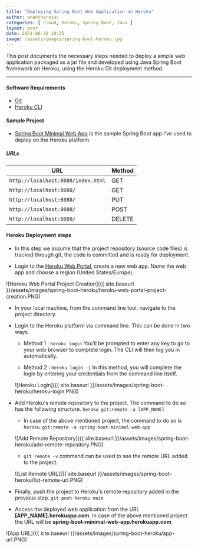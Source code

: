 ```yaml
---
title: "Deploying Spring Boot Web Application on Heroku"
author: anantharajuc
categories: [ Cloud, Heroku, Spring Boot, Java ]
layout: post
date: 2021-06-20 19:35
image: /assets/images/spring-boot-heroku.jpg
---
```


This post documents the necessary steps needed to deploy a simple web application packaged as a jar file and developed using Java Spring Boot framework on Heroku, using the Heroku Git deployment method.

---

#### Software Requirements

- [Git](https://git-scm.com/downloads)
- [Heroku CLI](https://devcenter.heroku.com/articles/heroku-cli#download-and-install)

#### Sample Project

- [Spring Boot Minimal Web App](https://github.com/AnanthaRajuC/Spring-Boot-Minimal-Web-App) is the sample Spring Boot app i've used to deploy on the Heroku platform.

##### URLs

|                      URL          | Method |
|-----------------------------------|--------|
|`http://localhost:8080/index.html` | GET    |
|`http://localhost:8080/`           | GET    |
|`http://localhost:8080/`           | PUT    |
|`http://localhost:8080/`           | POST   |
|`http://localhost:8080/`           | DELETE |

#### Heroku Deployment steps

- In this step we assume that the project repository (source code files) is tracked through git, the code is committed and is ready for deployment.

- Login to the [Heroku Web Portal](https://id.heroku.com/login), create a new web app. Name the web app and choose a region (United States/Europe).

![Heroku Web Portal Project Creation]({{ site.baseurl }}/assets/images/spring-boot-heroku/heroku-web-portal-project-creation.PNG)  

- In your local machine, from the command line tool, navigate to the project directory.

- Login to the Heroku platform via command line. This can be done in two ways.

	- Method 1 : `heroku login` You’ll be prompted to enter any key to go to your web browser to complete login. The CLI will then log you in automatically.
	
	- Method 2 : `heroku login -i` In this method, you will complete the login by entering your credentials from the command line itself.  
	
	![Heroku Login]({{ site.baseurl }}/assets/images/spring-boot-heroku/heroku-login.PNG)  
	
- Add Heroku's remote repository to the project. The command to do so has the following structure. `heroku git:remote -a [APP_NAME]`

	- In case of the above mentioned project, the command to do so is `heroku git:remote -a spring-boot-minimal-web-app`
	
	![Add Remote Repository]({{ site.baseurl }}/assets/images/spring-boot-heroku/add-remote-repository.PNG)  
	
	- `git remote -v` command can be used to see the remote URL added to the project.
	
	![List Remote URL]({{ site.baseurl }}/assets/images/spring-boot-heroku/list-remote-url.PNG)  

- Finally, push the project to Heroku's remote repository added in the previous step. `git push heroku main`

- Access the deployed web application from the URL **[APP_NAME].herokuapp.com**. In case of the above mentioned project the URL will be **spring-boot-minimal-web-app.herokuapp.com**

![App URL]({{ site.baseurl }}/assets/images/spring-boot-heroku/app-url.PNG)

